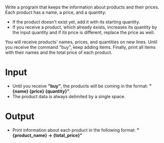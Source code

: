 Write a program that keeps the information about products and their prices. Each product has a name, a price, and a quantity:
-	If the product doesn't exist yet, add it with its starting quantity.
-	If you receive a product, which already exists, increases its quantity by the input quantity and if its price is different, replace the price as well.  

You will receive products' names, prices, and quantities on new lines. Until you receive the command "buy", keep adding items. Finally, print all items with their names and the total price of each product. 

# Input
- Until you receive **"buy"**, the products will be coming in the format: **"{name} {price} {quantity}"**.
-	The product data is always delimited by a single space.
# Output
- Print information about each product in the following format: 
**"{product_name} -> {total_price}"**
